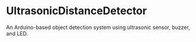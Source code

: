 # UltrasonicDistanceDetector
An Arduino-based object detection system using ultrasonic sensor, buzzer, and LED.
